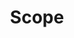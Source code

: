 ---
title: Scope
template: lesson
draft: false
slug: /courses/Functions-and-Scope/scope
course: Functions-and-Scope
tags:
  - Scope
  - JS Fundamentals
  - Function and Block Scope
description: 'In the previous section we learned about the dynamic context feature of
JavaScript functions. Today we will explore the static _scope_ and the
differences of scope vs context. We will demonstrate how scope _work_ directly
by exploring some of the lesser known gotchas in JavaScript like "hoisting".'
timeToCompletion: ~1 hour
videoLinks: 
  - https://www.youtube.com/embed/sjyJBL5fkp8
preReadQuizLink: https://docs.google.com/forms/d/e/1FAIpQLSeM4X1hctc26jxQr9-5gT3a9WOHpLy_6I2CymoUg1uGz4hOCw/viewform
readingLinks: 
  - link: https://hackernoon.com/understanding-javascript-scope-1d4a74adcdf5
    description: Scope is a powerful concept in JS - let's deepen our understanding.
    title: Understanding JavaScript Scope
---     